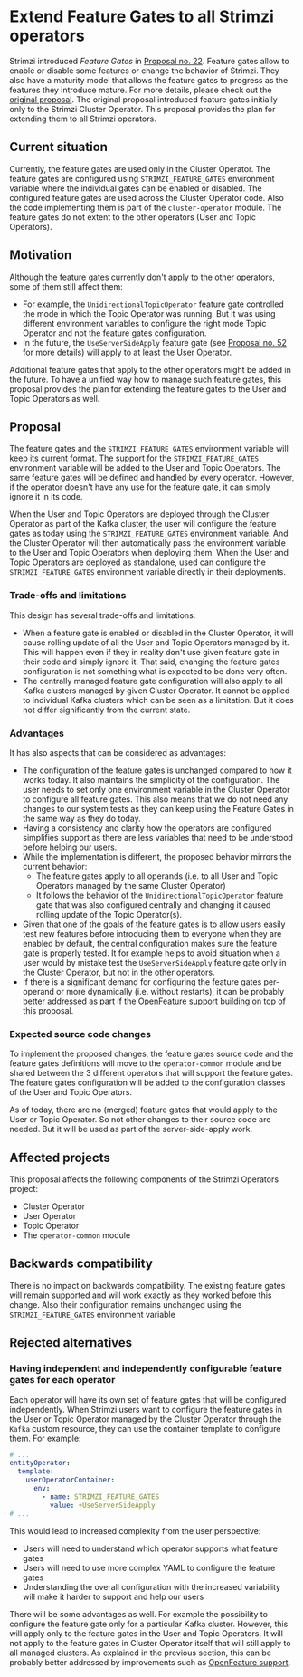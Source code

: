 # Extend Feature Gates to all Strimzi operators

Strimzi introduced _Feature Gates_ in [Proposal no. 22](https://github.com/strimzi/proposals/blob/main/022-feature-gates.md).
Feature gates allow to enable or disable some features or change the behavior of Strimzi.
They also have a maturity model that allows the feature gates to progress as the features they introduce mature.
For more details, please check out the [original proposal](https://github.com/strimzi/proposals/blob/main/022-feature-gates.md).
The original proposal introduced feature gates initially only to the Strimzi Cluster Operator.
This proposal provides the plan for extending them to all Strimzi operators.

## Current situation

Currently, the feature gates are used only in the Cluster Operator.
The feature gates are configured using `STRIMZI_FEATURE_GATES` environment variable where the individual gates can be enabled or disabled.
The configured feature gates are used across the Cluster Operator code.
Also the code implementing them is part of the `cluster-operator` module.
The feature gates do not extent to the other operators (User and Topic Operators).

## Motivation

Although the feature gates currently don't apply to the other operators, some of them still affect them:
* For example, the `UnidirectionalTopicOperator` feature gate controlled the mode in which the Topic Operator was running.
  But it was using different environment variables to configure the right mode Topic Operator and not the feature gates configuration.
* In the future, the `UseServerSideApply` feature gate (see [Proposal no. 52](https://github.com/strimzi/proposals/blob/main/052-k8s-server-side-apply.md) for more details) will apply to at least the User Operator.

Additional feature gates that apply to the other operators might be added in the future.
To have a unified way how to manage such feature gates, this proposal provides the plan for extending the feature gates to the User and Topic Operators as well.

## Proposal

The feature gates and the `STRIMZI_FEATURE_GATES` environment variable will keep its current format.
The support for the `STRIMZI_FEATURE_GATES` environment variable will be added to the User and Topic Operators.
The same feature gates will be defined and handled by every operator.
However, if the operator doesn't have any use for the feature gate, it can simply ignore it in its code.

When the User and Topic Operators are deployed through the Cluster Operator as part of the Kafka cluster, the user will configure the feature gates as today using the `STRIMZI_FEATURE_GATES` environment variable.
And the Cluster Operator will then automatically pass the environment variable to the User and Topic Operators when deploying them.
When the User and Topic Operators are deployed as standalone, used can configure the `STRIMZI_FEATURE_GATES` environment variable directly in their deployments.

### Trade-offs and limitations

This design has several trade-offs and limitations: 
* When a feature gate is enabled or disabled in the Cluster Operator, it will cause rolling update of all the User and Topic Operators managed by it.
  This will happen even if they in reality don't use given feature gate in their code and simply ignore it.
  That said, changing the feature gates configuration is not something what is expected to be done very often.
* The centrally managed feature gate configuration will also apply to all Kafka clusters managed by given Cluster Operator.
  It cannot be applied to individual Kafka clusters which can be seen as a limitation.
  But it does not differ significantly from the current state.

### Advantages

It has also aspects that can be considered as advantages:
* The configuration of the feature gates is unchanged compared to how it works today.
  It also maintains the simplicity of the configuration.
  The user needs to set only one environment variable in the Cluster Operator to configure all feature gates.
  This also means that we do not need any changes to our system tests as they can keep using the Feature Gates in the same way as they do today.
* Having a consistency and clarity how the operators are configured simplifies support as there are less variables that need to be understood before helping our users.
* While the implementation is different, the proposed behavior mirrors the current behavior:
    * The feature gates apply to all operands (i.e. to all User and Topic Operators managed by the same Cluster Operator)
    * It follows the behavior of the `UnidirectionalTopicOperator` feature gate that was also configured centrally and changing it caused rolling update of the Topic Operator(s).
* Given that one of the goals of the feature gates is to allow users easily test new features before introducing them to everyone when they are enabled by default, the central configuration makes sure the feature gate is properly tested.
  It for example helps to avoid situation when a user would by mistake test the `UseServerSideApply` feature gate only in the Cluster Operator, but not in the other operators.
* If there is a significant demand for configuring the feature gates per-operand or more dynamically (i.e. without restarts), it can be probably better addressed as part if the [OpenFeature support](https://github.com/strimzi/strimzi-kafka-operator/issues/7520) building on top of this proposal.

### Expected source code changes

To implement the proposed changes, the feature gates source code and the feature gates definitions will move to the `operator-common` module and be shared between the 3 different operators that will support the feature gates.
The feature gates configuration will be added to the configuration classes of the User and Topic Operators.

As of today, there are no (merged) feature gates that would apply to the User or Topic Operator.
So not other changes to their source code are needed.
But it will be used as part of the server-side-apply work.

## Affected projects

This proposal affects the following components of the Strimzi Operators project:
* Cluster Operator
* User Operator
* Topic Operator
* The `operator-common` module

## Backwards compatibility

There is no impact on backwards compatibility.
The existing feature gates will remain supported and will work exactly as they worked before this change.
Also their configuration remains unchanged using the `STRIMZI_FEATURE_GATES` environment variable 

## Rejected alternatives

### Having independent and independently configurable feature gates for each operator

Each operator will have its own set of feature gates that will be configured independently.
When Strimzi users want to configure the feature gates in the User or Topic Operator managed by the Cluster Operator through the `Kafka` custom resource, they can use the container template to configure them.
For example:
```yaml
# ...
entityOperator:
  template:
    userOperatorContainer:
      env:
        - name: STRIMZI_FEATURE_GATES
          value: +UseServerSideApply
# ...
```

This would lead to increased complexity from the user perspective:
* Users will need to understand which operator supports what feature gates
* Users will need to use more complex YAML to configure the feature gates
* Understanding the overall configuration with the increased variability will make it harder to support and help our users

There will be some advantages as well.
For example the possibility to configure the feature gate only for a particular Kafka cluster.
However, this will apply only to the feature gates in the User and Topic Operators.
It will not apply to the feature gates in Cluster Operator itself that will still apply to all managed clusters.
As explained in the previous section, this can be probably better addressed by improvements such as [OpenFeature support](https://github.com/strimzi/strimzi-kafka-operator/issues/7520). 
